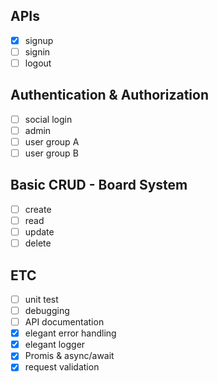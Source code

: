 ## APIs
-[x] signup
-[ ] signin
-[ ] logout

## Authentication & Authorization
-[ ] social login
-[ ] admin
-[ ] user group A
-[ ] user group B

## Basic CRUD - Board System
-[ ] create
-[ ] read
-[ ] update
-[ ] delete

## ETC
-[ ] unit test
-[ ] debugging
-[ ] API documentation
-[x] elegant error handling
-[x] elegant logger
-[x] Promis & async/await
-[x] request validation